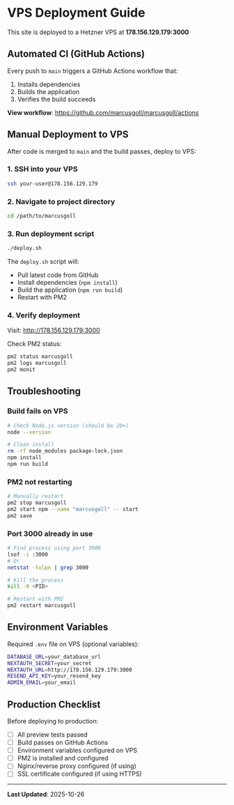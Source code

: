 # VPS Deployment Guide

This site is deployed to a Hetzner VPS at **178.156.129.179:3000**

## Automated CI (GitHub Actions)

Every push to `main` triggers a GitHub Actions workflow that:
1. Installs dependencies
2. Builds the application
3. Verifies the build succeeds

**View workflow**: https://github.com/marcusgoll/marcusgoll/actions

## Manual Deployment to VPS

After code is merged to `main` and the build passes, deploy to VPS:

###  1. SSH into your VPS

```bash
ssh your-user@178.156.129.179
```

### 2. Navigate to project directory

```bash
cd /path/to/marcusgoll
```

### 3. Run deployment script

```bash
./deploy.sh
```

The `deploy.sh` script will:
- Pull latest code from GitHub
- Install dependencies (`npm install`)
- Build the application (`npm run build`)
- Restart with PM2

### 4. Verify deployment

Visit: http://178.156.129.179:3000

Check PM2 status:
```bash
pm2 status marcusgoll
pm2 logs marcusgoll
pm2 monit
```

## Troubleshooting

### Build fails on VPS

```bash
# Check Node.js version (should be 20+)
node --version

# Clean install
rm -rf node_modules package-lock.json
npm install
npm run build
```

### PM2 not restarting

```bash
# Manually restart
pm2 stop marcusgoll
pm2 start npm --name "marcusgoll" -- start
pm2 save
```

### Port 3000 already in use

```bash
# Find process using port 3000
lsof -i :3000
# Or
netstat -tulpn | grep 3000

# Kill the process
kill -9 <PID>

# Restart with PM2
pm2 restart marcusgoll
```

## Environment Variables

Required `.env` file on VPS (optional variables):
```bash
DATABASE_URL=your_database_url
NEXTAUTH_SECRET=your_secret
NEXTAUTH_URL=http://178.156.129.179:3000
RESEND_API_KEY=your_resend_key
ADMIN_EMAIL=your_email
```

## Production Checklist

Before deploying to production:
- [ ] All preview tests passed
- [ ] Build passes on GitHub Actions
- [ ] Environment variables configured on VPS
- [ ] PM2 is installed and configured
- [ ] Nginx/reverse proxy configured (if using)
- [ ] SSL certificate configured (if using HTTPS)

---

**Last Updated**: 2025-10-26
